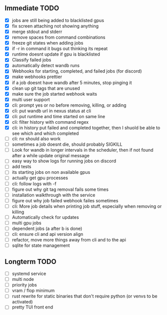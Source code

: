 ## Immediate TODO

- [x] jobs are still being added to blacklisted gpus
- [x] fix screen attaching not showing anything
- [x] merge stdout and stderr
- [x] remove spaces from command combinations
- [x] freeze git states when adding jobs
- [x] if -r in command it bugs out thinking its repeat
- [x] runtime doesnt update if gpu is blacklisted
- [x] Classify failed jobs
- [x] automatically detect wandb runs
- [x] Webhooks for starting, completed, and failed jobs (for discord)
- [x] make webhooks prettier
- [x] if a job doesnt have wandb after 5 minutes, stop pinging it
- [x] clean up git tags that are unused
- [x] make sure the job started webhook waits
- [x] multi user support
- [x] cli: prompt yes or no before removing, killing, or adding
- [x] cli: put wandb url in nexus status at cli
- [x] cli: put runtime and time started on same line
- [x] cli: filter history with command regex
- [x] cli: in history put failed and completed together, then I shuold be able to see which  and which completed
- [ ] cli: nx should also work
- [ ] sometimes a job doesnt die, should probably SIGKILL
- [ ] Look for wandb in longer intervals in the scheduler, then if not found after a while update original message
- [ ] easy way to show logs for running jobs on discord
- [ ] add tests
- [ ] its starting jobs on non available gpus
- [ ] actually get gpu processes
- [ ] cli: follow logs with -f
- [ ] figure out why git tag removal fails some times
- [ ] installation walkthrough with the service
- [ ] figure out why job failed webhook failes sometimes
- [ ] cli: More job details when printing job stuff, especially when removing or killing
- [ ] Automatically check for updates
- [ ] multi gpu jobs
- [ ] dependent jobs (a after b is done)
- [ ] cli: ensure cli and api version align
- [ ] refactor, move more things away from cli and to the api
- [ ] sqlite for state management

## Longterm TODO

- [ ] systemd service
- [ ] multi node
- [ ] priority jobs
- [ ] vram / flop minimum
- [ ] rust rewrite for static binaries that don't require python (or venvs to be activated)
- [ ] pretty TUI front end
